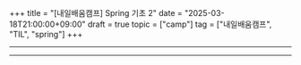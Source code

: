 +++
title = "[내일배움캠프] Spring 기초 2"
date = "2025-03-18T21:00:00+09:00"
draft = true
topic = ["camp"]
tag = ["내일배움캠프", "TIL", "spring"]
+++

---



---